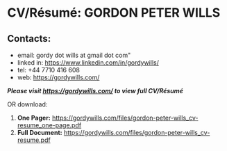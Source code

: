 # CV/R&#x00E9;sum&#x00E9;: GORDON PETER WILLS

## Contacts:
- email: gordy dot wills at gmail dot com"
- linked in: https://www.linkedin.com/in/gordywills/
- tel: +44 7710 416 608
- web: https://gordywills.com/

***Please visit https://gordywills.com/ to view full CV/R&#x00E9;sum&#x00E9;***

OR download:

1. **One Pager:** https://gordywills.com/files/gordon-peter-wills_cv-resume_one-page.pdf
2. **Full Document:** https://gordywills.com/files/gordon-peter-wills_cv-resume.pdf
